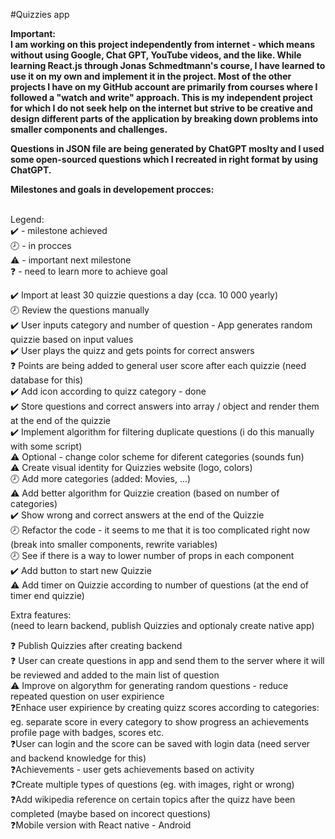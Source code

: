 #Quizzies app

<b> Important: <br>
I am working on this project independently from internet - which means without using Google, Chat GPT, YouTube videos, and the like. While learning React.js through Jonas Schmedtmann's course, I have learned to use it on my own and implement it in the project. Most of the other projects I have on my GitHub account are primarily from courses where I followed a "watch and write" approach. This is my independent project for which I do not seek help on the internet but strive to be creative and design different parts of the application by breaking down problems into smaller components and challenges. </b>

<b>Questions in JSON file are being generated by ChatGPT moslty and I used some open-sourced questions which I recreated in right format by using ChatGPT. </b>

<b>Milestones and goals in developement procces: </b> <br> <br>

Legend: <br>
✔️ - milestone achieved <br>
🕗 - in procces <br>
⚠️ - important next milestone <br>
❓ - need to learn more to achieve goal <br>

✔️ Import at least 30 quizzie questions a day (cca. 10 000 yearly) <br>
🕗 Review the questions manually <br>
✔️ User inputs category and number of question - App generates random quizzie based on input values <br>
✔️ User plays the quizz and gets points for correct answers <br>
❓ Points are being added to general user score after each quizzie (need database for this) <br>
✔️ Add icon according to quizz category - done <br>
✔️ Store questions and correct answers into array / object and render them at the end of the quizzie <br>
✔️ Implement algorithm for filtering duplicate questions (i do this manually with some script) <br>
⚠️ Optional - change color scheme for diferent categories (sounds fun) <br>
⚠️ Create visual identity for Quizzies website (logo, colors) <br>
🕗 Add more categories (added: Movies, ...) <br>
⚠️ Add better algorithm for Quizzie creation (based on number of categories) <br>
✔️ Show wrong and correct answers at the end of the Quizzie <br>
🕗 Refactor the code - it seems to me that it is too complicated right now (break into smaller components, rewrite variables) <br>
🕗 See if there is a way to lower number of props in each component <br>
✔️ Add button to start new Quizzie <br>
⚠️ Add timer on Quizzie according to number of questions (at the end of timer end quizzie) <br>

Extra features: <br>
(need to learn backend, publish Quizzies and optionaly create native app) <br>

❓ Publish Quizzies after creating backend <br>
❓ User can create questions in app and send them to the server where it will be reviewed and added to the main list of question <br>
⚠️ Improve on algorythm for generating random questions - reduce repeated question on user expirience <br>
❓Enhace user expirience by creating quizz scores according to categories: <br>
eg. separate score in every category to show progress an achievements <br>
profile page with badges, scores etc. <br>
❓User can login and the score can be saved with login data (need server and backend knowledge for this) <br>
❓Achievements - user gets achievements based on activity <br>
❓Create multiple types of questions (eg. with images, right or wrong) <br>
❓Add wikipedia reference on certain topics after the quizz have been completed (maybe based on incorect questions) <br>
❓Mobile version with React native - Android <br>
